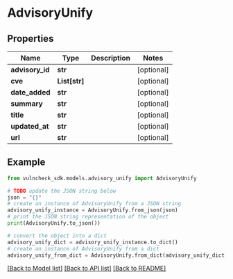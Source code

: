 # AdvisoryUnify


## Properties

Name | Type | Description | Notes
------------ | ------------- | ------------- | -------------
**advisory_id** | **str** |  | [optional] 
**cve** | **List[str]** |  | [optional] 
**date_added** | **str** |  | [optional] 
**summary** | **str** |  | [optional] 
**title** | **str** |  | [optional] 
**updated_at** | **str** |  | [optional] 
**url** | **str** |  | [optional] 

## Example

```python
from vulncheck_sdk.models.advisory_unify import AdvisoryUnify

# TODO update the JSON string below
json = "{}"
# create an instance of AdvisoryUnify from a JSON string
advisory_unify_instance = AdvisoryUnify.from_json(json)
# print the JSON string representation of the object
print(AdvisoryUnify.to_json())

# convert the object into a dict
advisory_unify_dict = advisory_unify_instance.to_dict()
# create an instance of AdvisoryUnify from a dict
advisory_unify_from_dict = AdvisoryUnify.from_dict(advisory_unify_dict)
```
[[Back to Model list]](../README.md#documentation-for-models) [[Back to API list]](../README.md#documentation-for-api-endpoints) [[Back to README]](../README.md)


